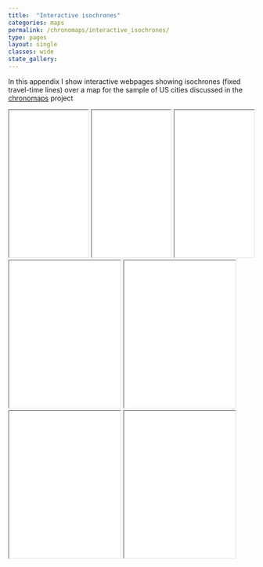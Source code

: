```yaml
---
title:  "Interactive isochrones"
categories: maps
permalink: /chronomaps/interactive_isochrones/
type: pages
layout: single 
classes: wide
state_gallery:
---
```


In this appendix I show interactive webpages showing isochrones (fixed travel-time lines) over a map for the sample of US cities discussed in the [chronomaps](/chronomaps/) project

<iframe src="/assets/htmls/chronomaps/travel_map_Irvine.html" style="width: 32%; height: 300px"></iframe>
<iframe src="/assets/htmls/chronomaps/travel_map_SF.html" style="width: 32%; height: 300px"></iframe>
<iframe src="/assets/htmls/chronomaps/travel_map_Sea.html" style="width: 32%; height: 300px"></iframe>

<iframe src="/assets/htmls/chronomaps/travel_map_Den.html" style="width: 45%; height: 300px"></iframe>
<iframe src="/assets/htmls/chronomaps/travel_map_Chi.html" style="width: 45%; height: 300px"></iframe>

<iframe src="/assets/htmls/chronomaps/travel_map_DC.html" style="width: 45%; height: 300px"></iframe>
<iframe src="/assets/htmls/chronomaps/travel_map_NY.html" style="width: 45%; height: 300px"></iframe>
